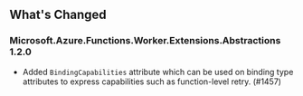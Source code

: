## What's Changed

<!-- Please add your release notes in the following format:
- My change description (#PR/#issue)
-->

### Microsoft.Azure.Functions.Worker.Extensions.Abstractions 1.2.0

- Added `BindingCapabilities` attribute which can be used on binding type attributes to express capabilities such as function-level retry. (#1457)
